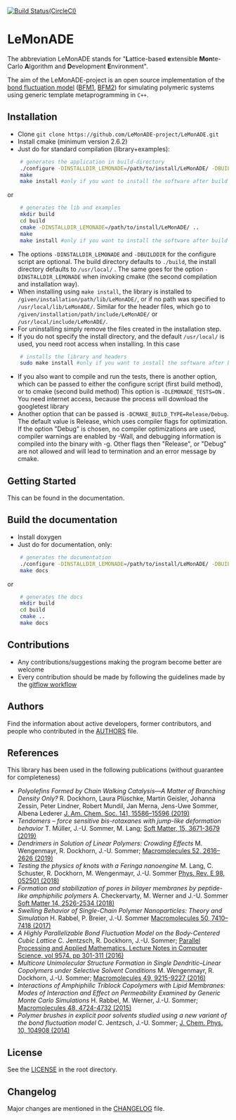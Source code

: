 [![Build Status(CircleCI)](https://circleci.com/gh/LeMonADE-project/LeMonADE.svg?style=svg)](https://circleci.com/gh/LeMonADE-project/LeMonADE)
# LeMonADE 
The abbreviation LeMonADE stands for 
"**L**attice-based **e**xtensible **Mon**te-Carlo **A**lgorithm and **D**evelopment **E**nvironment".

The aim of the LeMonADE-project is an open source implementation of the 
[bond fluctuation model](https://en.wikipedia.org/wiki/Bond_fluctuation_model) ([BFM1], [BFM2]) for simulating polymeric systems using generic
template metaprogramming in `C++`. 

[BFM1]: http://dx.doi.org/10.1021/ma00187a030  "I. Carmesin, K. Kremer; Macromolecules 21, 2819-2823 (1988)"
 
[BFM2]: http://dx.doi.org/10.1063/1.459901 "H. P. Deutsch, K. Binder; J. Chem. Phys. 94, 2294-2304 (1990)"


## Installation

* Clone `git clone https://github.com/LeMonADE-project/LeMonADE.git`
* Install cmake (minimum version 2.6.2)
* Just do for standard compilation (library+examples):

````sh
    # generates the application in build-directory
    ./configure -DINSTALLDIR_LEMONADE=/path/to/install/LeMonADE/ -DBUILDDIR=/path/to/build/ 
    make
    make install #only if you want to install the software after build
````

 or
 
````sh
    # generates the lib and examples
    mkdir build
    cd build
    cmake -DINSTALLDIR_LEMONADE=/path/to/install/LeMonADE/ ..
    make
    make install #only if you want to install the software after build
````

* The options `-DINSTALLDIR_LEMONADE` and `-DBUILDDIR` for the configure script are 
  optional. The build directory defaults to `./build`, the install directory defaults
  to `/usr/local/` . The same goes for the option `-DINSTALLDIR_LEMONADE` when invoking 
  cmake (the second compilation and installation way).
* When installing using `make install`, the library is installed to
  `/given/installation/path/lib/LeMonADE/`, or if no path was specified to
  `/usr/local/lib/LeMonADE/`. Similar for the header files, which go to
  `/given/installation/path/include/LeMonADE/` or `/usr/local/include/LeMonADE/`.
* For uninstalling simply remove the files created in the installation step.
* If you do not specify the install directory, and the default `/usr/local/` is used,
  you need root access when installing. In this case

````sh
    # installs the library and headers
    sudo make install #only if you want to install the software after build
````
* If you also want to compile and run the tests, there is another option, which can be
  passed to either the configure script (first build method), or to cmake (second build method)
  This option is `-DLEMONADE_TESTS=ON` . You need internet access, because the process will
  download the googletest library
* Another option that can be passed is `-DCMAKE_BUILD_TYPE=Release/Debug`. The default value 
  is Release, which uses compiler flags for optimization. If the option "Debug" is chosen,
  no compiler optimizations are used, compiler warnings are enabled by -Wall, and 
  debugging information is compiled into the binary with -g. Other flags then "Release",
  or "Debug" are not allowed and will lead to termination and an error message by cmake.

## Getting Started

This can be found in the documentation.


## Build the documentation

* Install doxygen 
* Just do for documentation, only:

````sh
    # generates the documentation
    ./configure -DINSTALLDIR_LEMONADE=/path/to/install/LeMonADE/ -DBUILDDIR=/path/to/build/ 
    make docs
````

or

```sh
    # generates the docs
    mkdir build
    cd build
    cmake ..
    make docs
```


## Contributions

* Any contributions/suggestions making the program become better are welcome
* Every contribution should be made by following the guidelines made by the [gitflow workflow](https://www.atlassian.com/git/tutorials/comparing-workflows/gitflow-workflow)


## Authors

Find the information about active developers, former contributors, and people who contributed in the [AUTHORS](AUTHORS.md) file.

## References

This library has been used in the following publications (without guarantee for completeness)
* *Polyolefins Formed by Chain Walking Catalysis—A Matter of Branching Density Only?* R. Dockhorn, Laura Plüschke, Martin Geisler, Johanna Zessin, Peter Lindner, Robert Mundil, Jan Merna, Jens-Uwe Sommer, Albena Lederer [J. Am. Chem. Soc. 141, 15586–15596 (2019)](https://pubs.acs.org/doi/10.1021/jacs.9b06785)
* *Tendomers – force sensitive bis-rotaxanes with jump-like deformation behavior* T. Müller, J.-U. Sommer, M. Lang; [Soft Matter, 15, 3671-3679  (2019)](https://doi.org/10.1039/C9SM00292H)
* *Dendrimers in Solution of Linear Polymers: Crowding Effects* M. Wengenmayr, R. Dockhorn, J.-U. Sommer; [Macromolecules 52, 2616–2626 (2019)](https://doi.org/10.1021/acs.macromol.9b00010)
* *Testing the physics of knots with a Feringa nanoengine* M. Lang, C. Schuster, R. Dockhorn, M. Wengenmayr, J.-U. Sommer [Phys. Rev. E 98, 052501 (2018)](https://doi.org/10.1103/PhysRevE.98.052501)
* *Formation and stabilization of pores in bilayer membranes by peptide-like amphiphilic polymers*  A. Checkervarty, M. Werner and J.-U. Sommer [Soft Matter 14, 2526-2534 (2018)](https://doi.org/10.1039/C7SM02404E)
* *Swelling Behavior of Single-Chain Polymer Nanoparticles: Theory and Simulation* H. Rabbel, P. Breier, J.-U. Sommer [Macromolecules 50, 7410–7418 (2017)](https://doi.org/10.1021/acs.macromol.7b01379)
* *A Highly Parallelizable Bond Fluctuation Model on the Body-Centered Cubic Lattice* C. Jentzsch, R. Dockhorn, J.-U. Sommer; [Parallel Processing and Applied Mathematics. Lecture Notes in Computer Science, vol 9574. pp 301-311 (2016)](http://dx.doi.org/10.1007/978-3-319-32152-3_28)
* *Multicore Unimolecular Structure Formation in Single Dendritic–Linear Copolymers under Selective Solvent Conditions* M. Wengenmayr, R. Dockhorn, J.-U. Sommer; [Macromolecules 49, 9215-9227 (2016)](http://dx.doi.org/10.1021/acs.macromol.6b01712)
* *Interactions of Amphiphilic Triblock Copolymers with Lipid Membranes: Modes of Interaction and Effect on Permeability Examined by Generic Monte Carlo Simulations* H. Rabbel, M. Werner, J.-U. Sommer; [Macromolecules 48, 4724-4732 (2015)](http://dx.doi.org/10.1021/acs.macromol.5b00720)
* *Polymer brushes in explicit poor solvents studied using a new variant of the bond fluctuation model* C. Jentzsch, J.-U. Sommer; [J. Chem. Phys. 10, 104908 (2014)](http://dx.doi.org/10.1063/1.4895555)    


## License

See the [LICENSE](LICENSE) in the root directory.

## Changelog

Major changes are mentioned in the [CHANGELOG](CHANGELOG.md) file.
